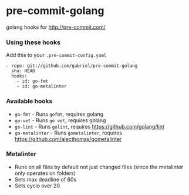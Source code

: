 pre-commit-golang
=================

golang hooks for http://pre-commit.com/

### Using these hooks

Add this to your `.pre-commit-config.yaml`

    - repo: git://github.com/gabriel/pre-commit-golang
      sha: HEAD
      hooks:
        - id: go-fmt
        - id: go-metalinter

### Available hooks

- `go-fmt` - Runs `gofmt`, requires golang
- `go-vet` - Runs `go vet`, requires golang
- `go-lint` - Runs `golint`, requires https://github.com/golang/lint
- `go-metalinter` - Runs `gometalinter`, requires https://github.com/alecthomas/gometalinter

### Metalinter

- Runs on all files by default not just changed files (since the metalinter only operates on folders)
- Sets max deadline of 60s
- Sets cyclo over 20
